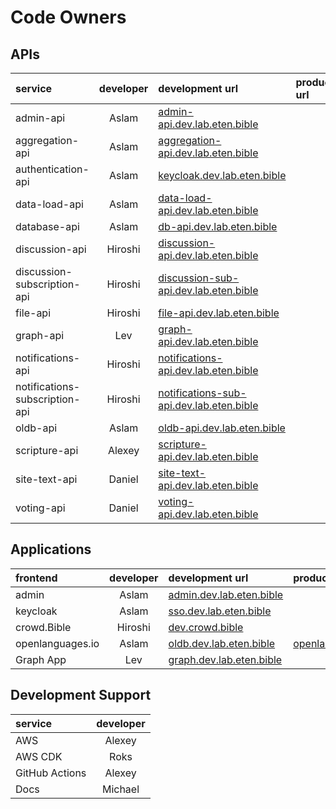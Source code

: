 # Code Owners



## APIs
| service | developer | development url | production url |
| :--- | :----: | :--- | :--- |
| admin-api | Aslam | [admin-api.dev.lab.eten.bible](https://admin-api.dev.lab.eten.bible) | |
| aggregation-api | Aslam | [aggregation-api.dev.lab.eten.bible](https://aggregation-api.dev.lab.eten.bible) | |
| authentication-api | Aslam | [keycloak.dev.lab.eten.bible](https://keycloak.dev.lab.eten.bible) | |
| data-load-api | Aslam | [data-load-api.dev.lab.eten.bible](https://data-load-api.dev.lab.eten.bible) | |
| database-api | Aslam | [db-api.dev.lab.eten.bible](https://db-api.dev.lab.eten.bible) | |
| discussion-api | Hiroshi | [discussion-api.dev.lab.eten.bible](https://discussion-api.dev.lab.eten.bible) | |
| discussion-subscription-api | Hiroshi | [discussion-sub-api.dev.lab.eten.bible](https://discussion-sub-api.dev.lab.eten.bible) | |
| file-api | Hiroshi | [file-api.dev.lab.eten.bible](https://file-api.dev.lab.eten.bible) | |
| graph-api | Lev | [graph-api.dev.lab.eten.bible](https://graph-api.dev.lab.eten.bible) | |
| notifications-api | Hiroshi | [notifications-api.dev.lab.eten.bible](https://notifications-api.dev.lab.eten.bible) | |
| notifications-subscription-api | Hiroshi | [notifications-sub-api.dev.lab.eten.bible](https://notifications-sub-api.dev.lab.eten.bible) | |
| oldb-api | Aslam | [oldb-api.dev.lab.eten.bible](https://oldb-api.dev.lab.eten.bible) | |
| scripture-api | Alexey | [scripture-api.dev.lab.eten.bible](https://scripture-api.dev.lab.eten.bible) | |
| site-text-api | Daniel | [site-text-api.dev.lab.eten.bible](https://site-text-api.dev.lab.eten.bible) | |
| voting-api | Daniel | [voting-api.dev.lab.eten.bible](https://voting-api.dev.lab.eten.bible) | |

## Applications

| frontend | developer | development url | production url |
| :--- | :----: | :--- | :--- |
| admin | Aslam | [admin.dev.lab.eten.bible](https://admin.dev.lab.eten.bible) | |
| keycloak | Aslam | [sso.dev.lab.eten.bible](https://keycloak.dev.lab.eten.bible) | |
| crowd.Bible | Hiroshi | [dev.crowd.bible](https://dev.crowd.bible) | |
| openlanguages.io | Aslam | [oldb.dev.lab.eten.bible](https://oldb.dev.lab.eten.bible) | [openlanguages.io](https://openlanguages.io) |
| Graph App | Lev | [graph.dev.lab.eten.bible](https://graph.dev.lab.eten.bible) | |

## Development Support
| service | developer |
| :--- | :---: |
| AWS | Alexey | 
| AWS CDK | Roks |
| GitHub Actions | Alexey |
| Docs | Michael |